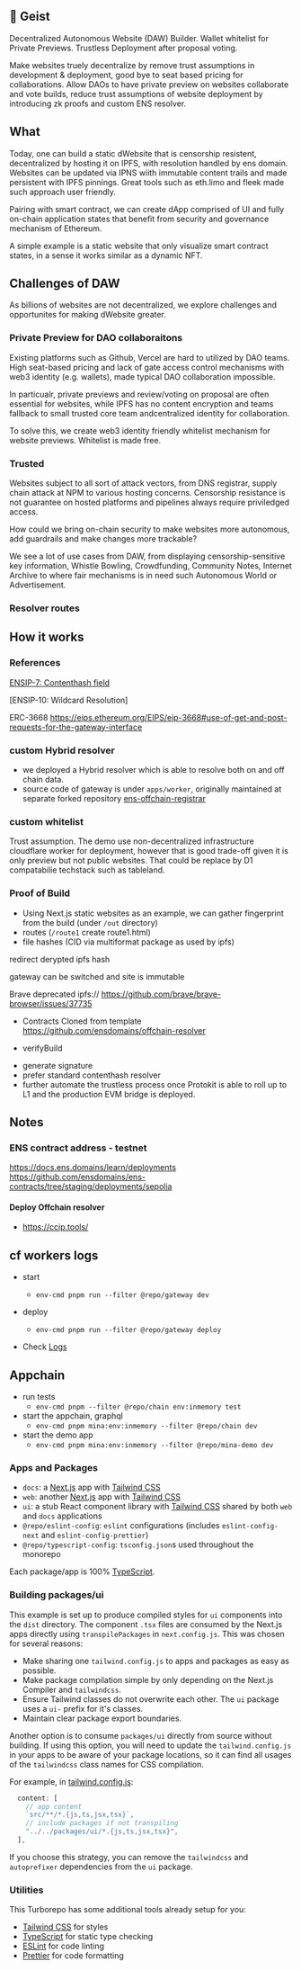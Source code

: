 
## 🤖 Geist

Decentralized Autonomous Website (DAW) Builder.
Wallet whitelist for Private Previews. Trustless Deployment after proposal voting. 

Make websites truely decentralize by remove trust assumptions in development & deployment, good bye to seat based pricing for collaborations. 
Allow DAOs to have private preview on websites collaborate and vote builds, reduce trust assumptions of website deployment by introducing zk proofs and custom ENS resolver.


## What

Today, one can build a static dWebsite that is censorship resistent, decentralized by hosting it on IPFS, with resolution handled by ens domain. Websites can be updated via IPNS wiith immutable content trails and made persistent with IPFS pinnings. Great tools such as eth.limo and fleek made such approach user friendly. 

Pairing with smart contract, we can create dApp comprised of UI and fully on-chain application states that benefit from security and governance mechanism of Ethereum.

A simple example is a static website that only visualize smart contract states, in a sense it works similar as a dynamic NFT. 

## Challenges of DAW

As billions of websites are not decentralized, we explore challenges and opportunites for making dWebsite greater.

### Private Preview for DAO collaboraitons
Existing platforms such as Github, Vercel are hard to utilized by DAO teams.
High seat-based pricing and lack of gate access control mechanisms with web3 identity (e.g. wallets), made typical DAO collaboration impossible.

In particualr, private previews and review/voting on proposal are often essential for websites, while IPFS has no content encryption and teams fallback to small trusted core team andcentralized identity for collaboration.  

To solve this, we create web3 identity friendly whitelist mechanism for website previews. Whitelist is made free. 


### Trusted
Websites subject to all sort of attack vectors, from DNS registrar, supply chain attack at NPM to various hosting concerns. Censorship resistance is not guarantee on hosted platforms and pipelines always require priviledged access.

How could we bring on-chain security to make websites more autonomous, add guardrails and make changes more trackable?


We see a lot of use cases from DAW, from displaying censorship-sensitive key information, Whistle Bowling, Crowdfunding, Community Notes, Internet Archive to where fair mechanisms is in need such  Autonomous World or Advertisement.

### Resolver routes




## How it works


### References
[ENSIP-7: Contenthash field](https://docs.ens.domains/ensip/7)

[ENSIP-10: Wildcard Resolution]

ERC-3668
https://eips.ethereum.org/EIPS/eip-3668#use-of-get-and-post-requests-for-the-gateway-interface


### custom Hybrid resolver
- we deployed a Hybrid resolver which is able to resolve both on and off chain data.
- source code of gateway is under `apps/worker`, originally maintained at separate forked repository [ens-offchain-registrar](
https://github.com/debuggingfuture/ens-offchain-registrar)


### custom whitelist
Trust assumption. The demo use non-decentralized infrastructure cloudflare worker for deployment, however that is good trade-off given it is only preview but not public websites. That could be replace by D1 compatabilie techstack such as tableland.


### Proof of Build

- Using Next.js static websites as an example, we can gather fingerprint from the build (under `/out` directory)
 - routes (`/route1` create route1.html)
 - file hashes (CID via multiformat package as used by ipfs)



redirect derypted ipfs hash

gateway can be switched and site is immutable


Brave deprecated ipfs://
https://github.com/brave/brave-browser/issues/37735


- Contracts Cloned from template https://github.com/ensdomains/offchain-resolver


<!-- Owner and deployer segregation -->

- verifyBuild
<!-- - executed by sequencer -->
- generate signature 
 - prefer standard contenthash resolver
- further automate the trustless process once Protokit is able to roll up to L1 and the production EVM bridge is deployed.


## Notes
### ENS contract address - testnet
https://docs.ens.domains/learn/deployments
https://github.com/ensdomains/ens-contracts/tree/staging/deployments/sepolia
#### Deploy Offchain resolver
- https://ccip.tools/

## cf workers logs
- start
  - `env-cmd pnpm run --filter @repo/gateway dev`
- deploy
  - `env-cmd pnpm run --filter @repo/gateway deploy`

- Check [Logs](https://dash.cloudflare.com/c91d52c288c452ab734ede1518b00e11/workers/services/view/ens-gateway/production/logs/live)



## Appchain
- run tests
  - `env-cmd pnpm --filter @repo/chain env:inmemory test`
- start the appchain, graphql
  - `env-cmd pnpm mina:env:inmemory --filter @repo/chain dev`
- start the demo app
  - `env-cmd pnpm mina:env:inmemory --filter @repo/mina-demo dev`


### Apps and Packages

- `docs`: a [Next.js](https://nextjs.org/) app with [Tailwind CSS](https://tailwindcss.com/)
- `web`: another [Next.js](https://nextjs.org/) app with [Tailwind CSS](https://tailwindcss.com/)
- `ui`: a stub React component library with [Tailwind CSS](https://tailwindcss.com/) shared by both `web` and `docs` applications
- `@repo/eslint-config`: `eslint` configurations (includes `eslint-config-next` and `eslint-config-prettier`)
- `@repo/typescript-config`: `tsconfig.json`s used throughout the monorepo

Each package/app is 100% [TypeScript](https://www.typescriptlang.org/).

### Building packages/ui

This example is set up to produce compiled styles for `ui` components into the `dist` directory. The component `.tsx` files are consumed by the Next.js apps directly using `transpilePackages` in `next.config.js`. This was chosen for several reasons:

- Make sharing one `tailwind.config.js` to apps and packages as easy as possible.
- Make package compilation simple by only depending on the Next.js Compiler and `tailwindcss`.
- Ensure Tailwind classes do not overwrite each other. The `ui` package uses a `ui-` prefix for it's classes.
- Maintain clear package export boundaries.

Another option is to consume `packages/ui` directly from source without building. If using this option, you will need to update the `tailwind.config.js` in your apps to be aware of your package locations, so it can find all usages of the `tailwindcss` class names for CSS compilation.

For example, in [tailwind.config.js](packages/tailwind-config/tailwind.config.js):

```js
  content: [
    // app content
    `src/**/*.{js,ts,jsx,tsx}`,
    // include packages if not transpiling
    "../../packages/ui/*.{js,ts,jsx,tsx}",
  ],
```

If you choose this strategy, you can remove the `tailwindcss` and `autoprefixer` dependencies from the `ui` package.

### Utilities

This Turborepo has some additional tools already setup for you:

- [Tailwind CSS](https://tailwindcss.com/) for styles
- [TypeScript](https://www.typescriptlang.org/) for static type checking
- [ESLint](https://eslint.org/) for code linting
- [Prettier](https://prettier.io) for code formatting
